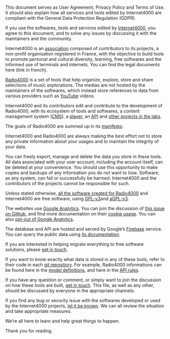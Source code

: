 This document serves as User Agreement, Privacy Policy and Terms of
Use. It should also explain how all services and tools edited by
Internet4000 are compliant with the General Data Protection Regulation
(GDPR).

If you use the softwares, tools and services edited by [Internet4000](https://internet4000.com/), you agree to this document, and to solve any issues by discussing it with the maintainers and the community.

Internet4000 is an [association](https://fr.wikipedia.org/wiki/Association_loi_de_1901) composed of contributors to its projects, a non-profit organisation registered in France, with the objective to build tools to promote personal and cultural diversity, learning, free softwares and the informed use of terminals and internets. You can find the legal documents here (link in french).

[Radio4000](http://radio4000.com/) is a set of tools that help organize, explore, store and share selections of music explorations. The medias are not hosted by the maintainers of the softwares, which instead store references to data from various providers such as [YouTube](https://www.youtube.com/) videos.

Internet4000 and its contributors edit and contribute to the development of Radio4000, with its ecosystem of tools and softwares, a content management system ([CMS](http://radio4000.com/)), a [player](https://github.com/internet4000/radio4000-player), an [API](https://api.radio4000.com/) and [other projects in the labs](https://internet4000.com/).

The goals of Radio4000 are summed up in its [manifesto](https://github.com/internet4000/publications/blob/master/radio4000-manifest.md).

Internet4000 and Radio4000 are always making the best effort not to store any private information about your usages and to maintain the integrity of your data.

You can freely export, manage and delete the data you store in these tools. All data associated with your user account, including the account itself, can be deleted at your convenience. You should use this opportunity to make copies and backups of any information you do not want to lose. Software, as any system, can fail or successfully be harmed. Internet4000 and the contributors of the projects cannot be responsible for such.

Unless stated otherwise, [all the software created for Radio4000](https://github.com/internet4000/) and Internet4000 are free software, using [GPL-v3](https://www.gnu.org/licenses/gpl-3.0.en.html)and [aGPL-v](https://www.gnu.org/licenses/agpl-3.0.en.html)[3](https://www.gnu.org/licenses/agpl-3.0.en.html).

The websites use [Google Analytics](https://www.google.com/analytics/). You can join the discussion of [this issue on Github](https://github.com/internet4000/radio4000/issues/155), and find more documentation on their [cookie usage](https://developers.google.com/analytics/devguides/collection/analyticsjs/cookie-usage). You can also [opt-out of Google Analytics](https://tools.google.com/dlpage/gaoptout).

The database and API are hosted and served by Google’s [Firebase](https://firebase.google.com/) service. You can query the public data using [its documentation](https://www.eff.org/pages/tools).

If you are interested in helping migrate everything to free software solutions, please [get in touch](https://support.internet4000.com/chat/).

If you want to know exactly what data is stored in any of these tools, refer to their code in each [git repository](https://github.com/internet4000/). For example, Radio4000 informations can be found here in the [model definitions](https://github.com/internet4000/radio4000/tree/master/app/models), and here in the [API rules](https://github.com/internet4000/radio4000-api/blob/master/database.rules.json).

If you have any question or comment, or simply want to join the discussion on how these tools are built, [get in touch](https://internet4000.com/). This file, as well as any other, should be discussed by everyone in the appropriate channels.

If you find any bug or security issue with the softwares developed or used by the Internet4000 projects, [let it be known](https://github.com/internet4000/). We can all review the situation and take appropriate measures.

We’re all here to learn and help great things to happen.

Thank you for reading.
